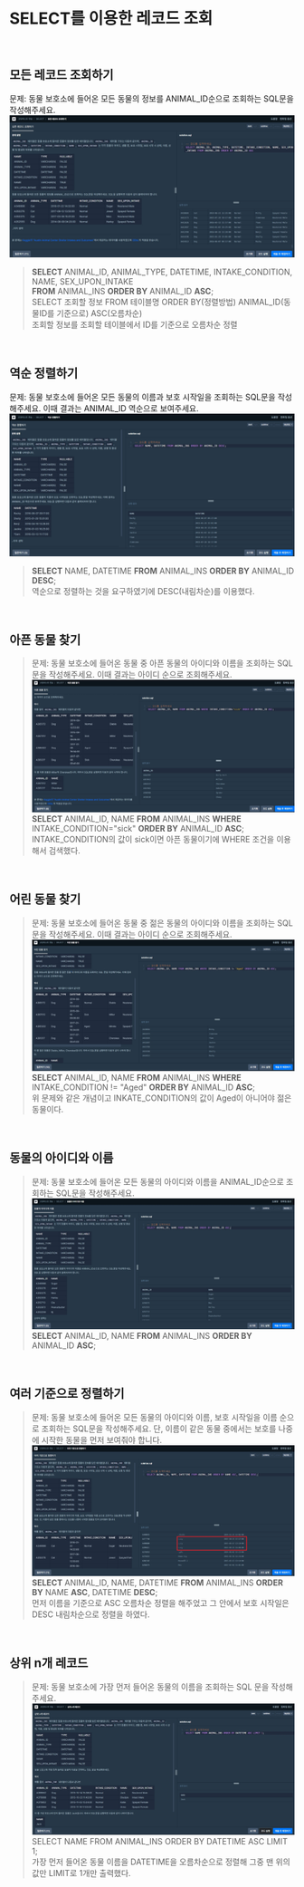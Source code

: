 # SELECT를 이용한 레코드 조회  
<br>

## 모든 레코드 조회하기  
문제: 동물 보호소에 들어온 모든 동물의 정보를 ANIMAL_ID순으로 조회하는 SQL문을 작성해주세요.  
![img](./select_01.jpg)  
>**SELECT** ANIMAL_ID, ANIMAL_TYPE, DATETIME, INTAKE_CONDITION, NAME, SEX_UPON_INTAKE   
>**FROM** ANIMAL_INS **ORDER BY** ANIMAL_ID **ASC**;  
>SELECT 조회할 정보 FROM 테이블명 ORDER BY(정렬방법) ANIMAL_ID(동물ID를 기준으로) ASC(오름차순)  
>조회할 정보를 조회할 테이블에서 ID를 기준으로 오름차순 정렬  

<br> 

## 역순 정렬하기  
문제: 동물 보호소에 들어온 모든 동물의 이름과 보호 시작일을 조회하는 SQL문을 작성해주세요. 이때 결과는 ANIMAL_ID 역순으로 보여주세요.  
![img](./select_02.jpg)  
>**SELECT** NAME, DATETIME **FROM** ANIMAL_INS **ORDER BY** ANIMAL_ID **DESC**;  
>역순으로 정렬하는 것을 요구하였기에 DESC(내림차순)를 이용했다.  

<br>

## 아픈 동물 찾기
>문제: 동물 보호소에 들어온 동물 중 아픈 동물의 아이디와 이름을 조회하는 SQL 문을 작성해주세요. 이때 결과는 아이디 순으로 조회해주세요.  
![img](./select_03.jpg)  
>**SELECT** ANIMAL_ID, NAME **FROM** ANIMAL_INS **WHERE** INTAKE_CONDITION="sick" **ORDER BY** ANIMAL_ID **ASC**;  
>INTAKE_CONDITION의 값이 sick이면 아픈 동물이기에 WHERE 조건을 이용해서 검색했다.  

<br>

## 어린 동물 찾기
>문제: 동물 보호소에 들어온 동물 중 젊은 동물의 아이디와 이름을 조회하는 SQL 문을 작성해주세요. 이때 결과는 아이디 순으로 조회해주세요.  
![img](./select_04.jpg)  
>**SELECT** ANIMAL_ID, NAME **FROM** ANIMAL_INS **WHERE** INTAKE_CONDITION != "Aged" **ORDER BY** ANIMAL_ID **ASC**;  
>위 문제와 같은 개념이고 INKATE_CONDITION의 값이 Aged이 아니어야 젊은 동물이다.  

<br>

## 동물의 아이디와 이름  
>문제: 동물 보호소에 들어온 모든 동물의 아이디와 이름을 ANIMAL_ID순으로 조회하는 SQL문을 작성해주세요.  
![img](./select_05.jpg)  
>**SELECT** ANIMAL_ID, NAME **FROM** ANIMAL_INS **ORDER BY** ANIMAL_ID **ASC**;  

<br>

## 여러 기준으로 정렬하기  
>문제: 동물 보호소에 들어온 모든 동물의 아이디와 이름, 보호 시작일을 이름 순으로 조회하는 SQL문을 작성해주세요. 단, 이름이 같은 동물 중에서는 보호를 나중에 시작한 동물을 먼저 보여줘야 합니다.  
>![img](./select_06.jpg)  
>**SELECT** ANIMAL_ID, NAME, DATETIME **FROM** ANIMAL_INS **ORDER BY** NAME **ASC**, DATETIME **DESC**;  
>먼저 이름을 기준으로 ASC 오름차순 정렬을 해주었고 그 안에서 보호 시작일은 DESC 내림차순으로 정렬을 하였다.

<br>

## 상위 n개 레코드  
>문제: 동물 보호소에 가장 먼저 들어온 동물의 이름을 조회하는 SQL 문을 작성해주세요.  
>![img](./select_07.jpg)  
>SELECT NAME FROM ANIMAL_INS ORDER BY DATETIME ASC LIMIT 1;  
>가장 먼저 들어온 동물 이름을 DATETIME을 오름차순으로 정렬해 그중 맨 위의 값만 LIMIT로 1개만 출력했다.
